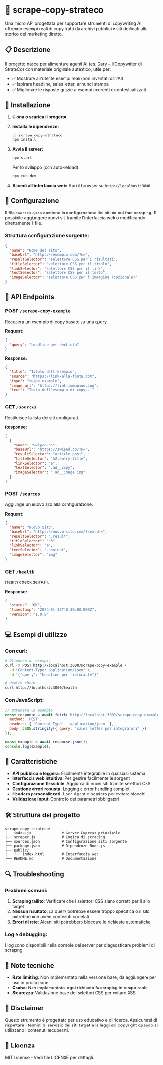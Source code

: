 # 🎯 scrape-copy-strateco

Una micro API progettata per supportare strumenti di copywriting AI, offrendo esempi reali di copy tratti da archivi pubblici e siti dedicati allo storico del marketing diretto.

## 📋 Descrizione

Il progetto nasce per alimentare agenti AI (es. Gary – il Copywriter di StrateCo) con materiale originale autentico, utile per:

- ✅ Mostrare all'utente esempi reali (non inventati dall'AI)
- ✅ Ispirare headline, sales letter, annunci stampa
- ✅ Migliorare le risposte grazie a esempi coerenti e contestualizzati

## 🚀 Installazione

1. **Clona o scarica il progetto**
2. **Installa le dipendenze:**
   ```bash
   cd scrape-copy-strateco
   npm install
   ```

3. **Avvia il server:**
   ```bash
   npm start
   ```
   
   Per lo sviluppo (con auto-reload):
   ```bash
   npm run dev
   ```

4. **Accedi all'interfaccia web:**
   Apri il browser su `http://localhost:3000`

## 🔧 Configurazione

Il file `sources.json` contiene la configurazione dei siti da cui fare scraping. È possibile aggiungere nuovi siti tramite l'interfaccia web o modificando direttamente il file.

### Struttura configurazione sorgente:

```json
{
  "name": "Nome del sito",
  "baseUrl": "https://esempio.com/?s=",
  "resultSelector": "selettore CSS per i risultati",
  "titleSelector": "selettore CSS per il titolo",
  "linkSelector": "selettore CSS per il link",
  "textSelector": "selettore CSS per il testo",
  "imageSelector": "selettore CSS per l'immagine (opzionale)"
}
```

## 📡 API Endpoints

### POST `/scrape-copy-example`
Recupera un esempio di copy basato su una query.

**Request:**
```json
{
  "query": "headline per dentista"
}
```

**Response:**
```json
{
  "title": "Titolo dell'esempio",
  "source": "https://link-alla-fonte.com",
  "type": "swipe_example",
  "image_url": "https://link-immagine.jpg",
  "text": "Testo dell'esempio di copy..."
}
```

### GET `/sources`
Restituisce la lista dei siti configurati.

**Response:**
```json
[
  {
    "name": "Swiped.co",
    "baseUrl": "https://swiped.co/?s=",
    "resultSelector": "article.post",
    "titleSelector": "h2.entry-title",
    "linkSelector": "a",
    "textSelector": ".ad__copy",
    "imageSelector": ".ad__image img"
  }
]
```

### POST `/sources`
Aggiunge un nuovo sito alla configurazione.

**Request:**
```json
{
  "name": "Nuovo Sito",
  "baseUrl": "https://nuovo-sito.com/?search=",
  "resultSelector": ".result",
  "titleSelector": "h3",
  "linkSelector": "a",
  "textSelector": ".content",
  "imageSelector": "img"
}
```

### GET `/health`
Health check dell'API.

**Response:**
```json
{
  "status": "OK",
  "timestamp": "2024-01-15T10:30:00.000Z",
  "version": "1.0.0"
}
```

## 💻 Esempi di utilizzo

### Con curl:
```bash
# Ottenere un esempio
curl -X POST http://localhost:3000/scrape-copy-example \
  -H "Content-Type: application/json" \
  -d '{"query": "headline per ristorante"}'

# Health check
curl http://localhost:3000/health
```

### Con JavaScript:
```javascript
// Ottenere un esempio
const response = await fetch('http://localhost:3000/scrape-copy-example', {
  method: 'POST',
  headers: { 'Content-Type': 'application/json' },
  body: JSON.stringify({ query: 'sales letter per integratori' })
});

const example = await response.json();
console.log(example);
```

## 🌟 Caratteristiche

- **API pubblica e leggera**: Facilmente integrabile in qualsiasi sistema
- **Interfaccia web intuitiva**: Per gestire facilmente le sorgenti
- **Configurazione flessibile**: Aggiunta di nuovi siti tramite selettori CSS
- **Gestione errori robusta**: Logging e error handling completi
- **Headers personalizzati**: User-Agent e headers per evitare blocchi
- **Validazione input**: Controllo dei parametri obbligatori

## 🛠️ Struttura del progetto

```
scrape-copy-strateco/
├── index.js              # Server Express principale
├── scraper.js            # Logica di scraping
├── sources.json          # Configurazione siti sorgente
├── package.json          # Dipendenze Node.js
├── public/
│   └── index.html        # Interfaccia web
└── README.md             # Documentazione
```

## 🔍 Troubleshooting

### Problemi comuni:

1. **Scraping fallito**: Verificare che i selettori CSS siano corretti per il sito target
2. **Nessun risultato**: La query potrebbe essere troppo specifica o il sito potrebbe non avere contenuti correlati
3. **Errori di rete**: Alcuni siti potrebbero bloccare le richieste automatiche

### Log e debugging:
I log sono disponibili nella console del server per diagnosticare problemi di scraping.

## 📝 Note tecniche

- **Rate limiting**: Non implementato nella versione base, da aggiungere per uso in produzione
- **Cache**: Non implementata, ogni richiesta fa scraping in tempo reale
- **Sicurezza**: Validazione base dei selettori CSS per evitare XSS

## 🚨 Disclaimer

Questo strumento è progettato per uso educativo e di ricerca. Assicurarsi di rispettare i termini di servizio dei siti target e le leggi sul copyright quando si utilizzano i contenuti recuperati.

## 📄 Licenza

MIT License - Vedi file LICENSE per dettagli. 